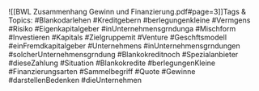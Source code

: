 
![[BWL Zusammenhang Gewinn und Finanzierung.pdf#page=3]]Tags & Topics:
   #Blankodarlehen
   #Kreditgebern
   #berlegungenkleine
   #Vermgens
   #Risiko
   #Eigenkapitalgeber
   #inUnternehmensgrndunga
   #Mischform
   #Investieren
   #Kapitals
   #Zielgruppemit
   #Venture
   #Geschftsmodell
   #einFremdkapitalgeber
   #Unternehmens
   #inUnternehmensgrndungen
   #solcherUnternehmensgrndung
   #Blankokreditnoch
   #Spezialanbieter
   #dieseZahlung
   #Situation
   #Blankokredite
   #berlegungenKleine
   #Finanzierungsarten
   #Sammelbegriff
   #Quote
   #Gewinne
   #darstellenBedenken
   #dieUnternehmen